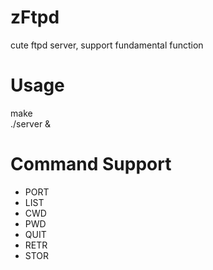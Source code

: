 # zFtpd
cute ftpd server, support fundamental function

# Usage
make   
./server &

# Command Support
* PORT
* LIST
* CWD
* PWD
* QUIT
* RETR
* STOR

